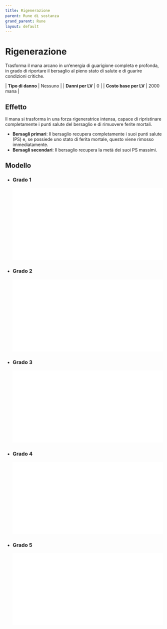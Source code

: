 ```yaml
---
title: Rigenerazione
parent: Rune di sostanza
grand_parent: Rune
layout: default
---
```


# **Rigenerazione**

Trasforma il mana arcano in un’energia di guarigione completa e profonda, in grado di riportare il bersaglio al pieno stato di salute e di guarire condizioni critiche.

| **Tipo di danno**      | Nessuno                                   |
| **Danni per LV**       | 0                                         |
| **Costo base per LV**  | 2000 mana                                 |

## Effetto
Il mana si trasforma in una forza rigeneratrice intensa, capace di ripristinare completamente i punti salute del bersaglio e di rimuovere ferite mortali.  
- **Bersagli primari**: Il bersaglio recupera completamente i suoi punti salute (PS) e, se possiede uno stato di ferita mortale, questo viene rimosso immediatamente.
- **Bersagli secondari**: Il bersaglio recupera la metà dei suoi PS massimi.

## Modello
- ### Grado 1<br>
  ![Grado 1](1.png "Grado 1")
- ### Grado 2<br>
  ![Grado 2](2.png "Grado 2")
- ### Grado 3<br>
  ![Grado 3](3.png "Grado 3")
- ### Grado 4<br>
  ![Grado 4](4.png "Grado 4")
- ### Grado 5<br>
  ![Grado 5](5.png "Grado 5")
